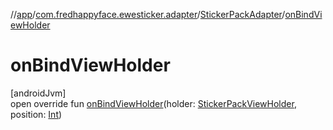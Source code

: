 //[app](../../../index.md)/[com.fredhappyface.ewesticker.adapter](../index.md)/[StickerPackAdapter](index.md)/[onBindViewHolder](on-bind-view-holder.md)

# onBindViewHolder

[androidJvm]\
open override fun [onBindViewHolder](on-bind-view-holder.md)(holder: [StickerPackViewHolder](../../com.fredhappyface.ewesticker.view/-sticker-pack-view-holder/index.md), position: [Int](https://kotlinlang.org/api/latest/jvm/stdlib/kotlin/-int/index.html))
